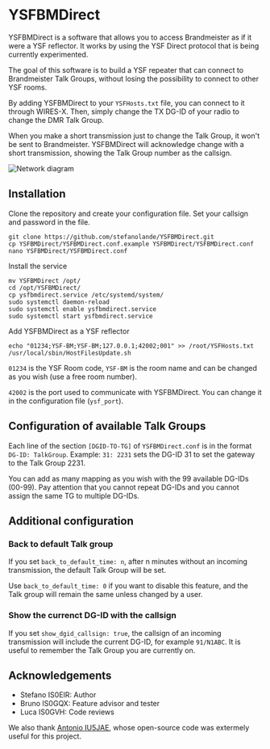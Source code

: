 # YSFBMDirect

YSFBMDirect is a software that allows you to access Brandmeister as if it were a YSF reflector.
It works by using the YSF Direct protocol that is being currently experimented.

The goal of this software is to build a YSF repeater that can connect to Brandmeister Talk Groups, 
without losing the possibility to connect to other YSF rooms.

By adding YSFBMDirect to your `YSFHosts.txt` file, you can connect to it through WIRES-X.
Then, simply change the TX DG-ID of your radio to change the DMR Talk Group.

When you make a short transmission just to change the Talk Group, it won't be sent to Brandmeister. 
YSFBMDirect will acknowledge change with a short transmission, showing the Talk Group number as the callsign.

![Network diagram](./images/diagram.svg)


## Installation

Clone the repository and create your configuration file. Set your callsign and password in the file.

```
git clone https://github.com/stefanolande/YSFBMDirect.git
cp YSFBMDirect/YSFBMDirect.conf.example YSFBMDirect/YSFBMDirect.conf
nano YSFBMDirect/YSFBMDirect.conf
```

Install the service 

```
mv YSFBMDirect /opt/
cd /opt/YSFBMDirect/
cp ysfbmdirect.service /etc/systemd/system/
sudo systemctl daemon-reload
sudo systemctl enable ysfbmdirect.service
sudo systemctl start ysfbmdirect.service
```

Add YSFBMDirect as a YSF reflector

```
echo "01234;YSF-BM;YSF-BM;127.0.0.1;42002;001" >> /root/YSFHosts.txt
/usr/local/sbin/HostFilesUpdate.sh
```

`01234` is the YSF Room code, `YSF-BM` is the room name and can be changed as you wish (use a free room number).

`42002` is the port used to communicate with YSFBMDirect. You can change it in the configuration file (`ysf_port`).

## Configuration of available Talk Groups

Each line of  the section `[DGID-TO-TG]` of `YSFBMDirect.conf` is in the format `DG-ID: TalkGroup`.
Example: `31: 2231` sets the DG-ID 31 to set the gateway to the Talk Group 2231.

You can add as many mapping as you wish with the 99 available DG-IDs (00-99). 
Pay attention that you cannot repeat DG-IDs and you cannot assign the same TG to multiple DG-IDs.

## Additional configuration

### Back to default Talk group
If you set `back_to_default_time: n`, after n minutes without an incoming transmission, the default Talk Group will be set.

Use `back_to_default_time: 0` if you want to disable this feature, and the Talk group will remain the same unless changed by a user.

### Show the currenct DG-ID with the callsign
If you set `show_dgid_callsign: true`, the callsign of an incoming transmission will include the current DG-ID, for example `91/N1ABC`. 
It is useful to remember the Talk Group you are currently on.

## Acknowledgements

* Stefano IS0EIR: Author
* Bruno IS0GQX: Feature advisor and tester
* Luca IS0GVH: Code reviews

We also thank [Antonio IU5JAE](https://github.com/iu5jae/), whose open-source code was extermely useful for this project. 
